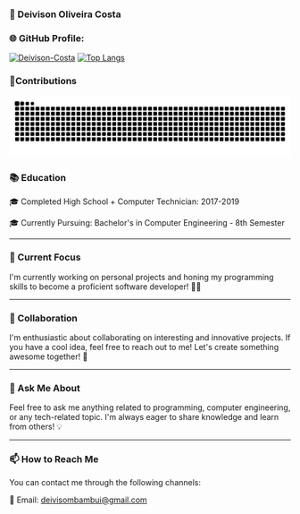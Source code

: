 ### 👤 Deivison Oliveira Costa

### 🌐 GitHub Profile:

[![Deivison-Costa](https://github-readme-stats.vercel.app/api?username=Deivison-Costa&show_icons=true&theme=radical)](https://github.com/Deivison-Costa)
[![Top Langs](https://github-readme-stats.vercel.app/api/top-langs/?username=Deivison-Costa&layout=compact&theme=radical)](https://github.com/Deivison-Costa)

### 📝Contributions
![Snake Animation](https://github.com/Deivison-Costa/Deivison-Costa/blob/output/github-contribution-grid-snake-dark.svg)

### 📚 Education

🎓 Completed High School + Computer Technician: 2017-2019

🎓 Currently Pursuing: Bachelor's in Computer Engineering - 8th Semester

---

### 🔭 Current Focus 
I'm currently working on personal projects and honing my programming skills to become a proficient software developer! 👨‍💻

---

### 👯 Collaboration

I'm enthusiastic about collaborating on interesting and innovative projects. If you have a cool idea, feel free to reach out to me! Let's create something awesome together! 🤝

---

### 💬 Ask Me About

Feel free to ask me anything related to programming, computer engineering, or any tech-related topic. I'm always eager to share knowledge and learn from others! 💡

---

### 📫 How to Reach Me

You can contact me through the following channels:

📧 Email: deivisombambui@gmail.com
